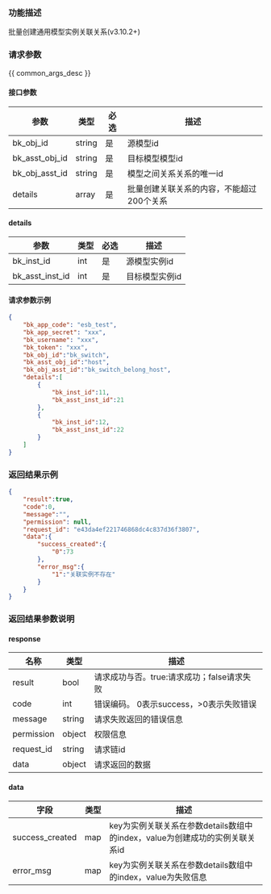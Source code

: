 ### 功能描述

 批量创建通用模型实例关联关系(v3.10.2+)

### 请求参数

{{ common_args_desc }}

#### 接口参数

| 参数           | 类型   | 必选 | 描述                     |
| -------------- | ------ | ---- | ------------------------ |
| bk_obj_id      | string | 是   | 源模型id                 |
| bk_asst_obj_id | string | 是   | 目标模型模型id           |
| bk_obj_asst_id | string | 是   | 模型之间关系关系的唯一id |
| details        | array  | 是   | 批量创建关联关系的内容，不能超过200个关系        |

#### details

| 参数            | 类型   | 必选 | 描述           |
| --------------- | ------ | ---- | -------------- |
| bk_inst_id      | int | 是   | 源模型实例id   |
| bk_asst_inst_id | int | 是   | 目标模型实例id |

#### 请求参数示例

```json
{
    "bk_app_code": "esb_test",
    "bk_app_secret": "xxx",
    "bk_username": "xxx",
    "bk_token": "xxx",
    "bk_obj_id":"bk_switch",
    "bk_asst_obj_id":"host",
    "bk_obj_asst_id":"bk_switch_belong_host",
    "details":[
        {
            "bk_inst_id":11,
            "bk_asst_inst_id":21
        },
        {
            "bk_inst_id":12,
            "bk_asst_inst_id":22
        }
    ]
}
```

### 返回结果示例

```json
{
    "result":true,
    "code":0,
    "message":"",
    "permission": null,
    "request_id": "e43da4ef221746868dc4c837d36f3807",
    "data":{
        "success_created":{
            "0":73
        },
        "error_msg":{
            "1":"关联实例不存在"
        }
    }
}
```

### 返回结果参数说明

#### response

| 名称    | 类型   | 描述                                    |
| ------- | ------ | ------------------------------------- |
| result  | bool   | 请求成功与否。true:请求成功；false请求失败 |
| code    | int    | 错误编码。 0表示success，>0表示失败错误    |
| message | string | 请求失败返回的错误信息                    |
| permission    | object | 权限信息    |
| request_id    | string | 请求链id    |
| data    | object | 请求返回的数据                           |

#### data

| 字段            | 类型 | 描述                                                     |
| -------------- | ---- | -------------------------------------------------------- |
| success_created | map | key为实例关联关系在参数details数组中的index，value为创建成功的实例关联关系id |
| error_msg       | map | key为实例关联关系在参数details数组中的index，value为失败信息          |